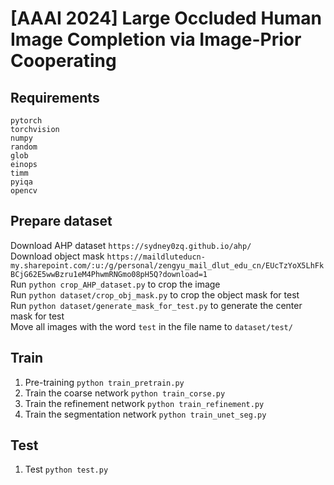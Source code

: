 # [AAAI 2024] Large Occluded Human Image Completion via Image-Prior Cooperating

## Requirements

```
pytorch
torchvision
numpy
random
glob
einops
timm
pyiqa
opencv
```

## Prepare dataset
Download AHP dataset ```https://sydney0zq.github.io/ahp/```  
Download object mask ```https://maildluteducn-my.sharepoint.com/:u:/g/personal/zengyu_mail_dlut_edu_cn/EUcTzYoX5LhFkBCjG62E5wwBzru1eM4PhwmRNGmo08pH5Q?download=1```  
Run ```python crop_AHP_dataset.py``` to crop the image  
Run ```python dataset/crop_obj_mask.py``` to crop the object mask for test  
Run ```python dataset/generate_mask_for_test.py``` to generate the center mask for test  
Move all images with the word ```test``` in the file name to ```dataset/test/```  
## Train
1. Pre-training  ```python train_pretrain.py```
2. Train the coarse network ```python train_corse.py```
3. Train the refinement network ```python train_refinement.py```
4. Train the segmentation network ```python train_unet_seg.py```
## Test
1. Test ```python test.py```
